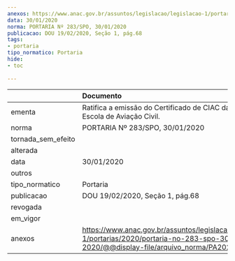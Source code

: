 ```yaml
---
anexos: https://www.anac.gov.br/assuntos/legislacao/legislacao-1/portarias/2020/portaria-no-283-spo-30-01-2020/@@display-file/arquivo_norma/PA2020-0283.pdf
data: 30/01/2020
norma: PORTARIA Nº 283/SPO, 30/01/2020
publicacao: DOU 19/02/2020, Seção 1, pág.68
tags:
- portaria
tipo_normatico: Portaria
hide: 
- toc 
 
---
```


|                    | Documento                                                                                                                                           |
|:-------------------|:----------------------------------------------------------------------------------------------------------------------------------------------------|
| ementa             | Ratifica a emissão do Certificado de CIAC da Omni Escola de Aviação Civil.                                                                          |
| norma              | PORTARIA Nº 283/SPO, 30/01/2020                                                                                                                     |
| tornada_sem_efeito |                                                                                                                                                     |
| alterada           |                                                                                                                                                     |
| data               | 30/01/2020                                                                                                                                          |
| outros             |                                                                                                                                                     |
| tipo_normatico     | Portaria                                                                                                                                            |
| publicacao         | DOU 19/02/2020, Seção 1, pág.68                                                                                                                     |
| revogada           |                                                                                                                                                     |
| em_vigor           |                                                                                                                                                     |
| anexos             | https://www.anac.gov.br/assuntos/legislacao/legislacao-1/portarias/2020/portaria-no-283-spo-30-01-2020/@@display-file/arquivo_norma/PA2020-0283.pdf |